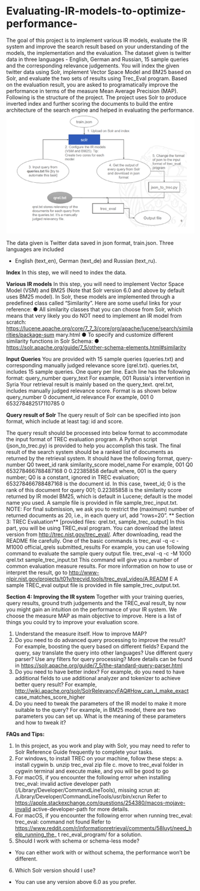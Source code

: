 # Evaluating-IR-models-to-optimize-performance-
The goal of this project is to implement various IR models, evaluate the IR system and improve the search result based on your understanding of the models, the implementation and the evaluation.
The dataset given is twitter data in three languages - English, German and Russian, 15 sample queries and the corresponding relevance judgements. You will index the given twitter data using Solr, implement Vector Space Model and BM25 based on Solr, and evaluate the two sets of results using Trec_Eval program. Based on the evaluation result, you are asked to programatically improve the performance in terms of the measure Mean Average Precision (MAP).
Following is the structure of the project. The project uses Solr to produce inverted index and further scoring the documents to build the entire architecture of the search engine and helped in evaluating the performance.
![alt text](https://github.com/KNITPhoenix/Evaluating-IR-models-to-optimize-performance/blob/main/architecture.png?raw=true)

The data given is Twitter data saved in json format, train.json. Three languages are included
- English (text_en), German (text_de) and Russian (text_ru).

**Index**
In this step, we will need to index the data.

**Various IR models**
In this step, you will need to implement Vector Space Model (VSM) and BM25 (Note that Solr
version 6.0 and above by default uses BM25 model). In Solr, these models are implemented
through a predefined class called “Similarity”.
Here are some useful links for your reference:
● All similarity classes that you can choose from Solr, which means that very likely you do
NOT need to implement an IR model from scratch:
https://lucene.apache.org/core/7_7_3/core/org/apache/lucene/search/similarities/package-sum
mary.html
● To specify and customize different similarity functions in Solr Schema:
● https://solr.apache.org/guide/7_5/other-schema-elements.html#similarity

**Input Queries**
You are provided with 15 sample queries (queries.txt) and corresponding manually judged
relevance score (qrel.txt).
queries.txt, includes 15 sample queries. One query per line. Each line has the following
format:
query_number query_text
For example,
001 Russia's intervention in Syria
Your retrieval result is mainly based on the query_text.
qrel.txt, includes manually judged relevance score. Format is as shown
below query_number 0 document_id relevance
For example,
001 0 653278482517110785 0

**Query result of Solr**
The query result of Solr can be specified into json format, which include at least tag: id and
score.

The query result should be processed into below format to accommodate the input format of
TREC evaluation program. A Python script (json_to_trec.py) is provided to help you
accomplish this task.
The final result of the search system should be a ranked list of documents as returned by the
retrieval system. It should have the following format,
query-number Q0 tweet_id rank similarity_score model_name
For example,
001 Q0 653278466788487168 0 0.22385858 default
where,
001 is the query number;
Q0 is a constant, ignored in TREC evaluation;
653278466788487168 is the document id. In this case, tweet_id;
0 is the rank of this document for query 001;
0.22385858 is the similarity score returned by IR model BM25, which is default in
Lucene; default is the model name you used.
A sample file is provided in file sample_trec_input.txt.
NOTE: For final submission, we ask you to restrict the (maximum) number of returned
documents as 20, i.e., in each query url, add “rows=20”.
**
Section 3: TREC Evaluation**
[provided files: qrel.txt, sample_trec_output]
In this part, you will be using TREC_eval program. You can download the latest version from
http://trec.nist.gov/trec_eval/. After downloading, read the README file carefully. One of the
basic commands is
trec_eval -q -c -M1000 official_qrels submitted_results
For example, you can use following command to evaluate the sample query output file.
trec_eval -q -c -M 1000 qrel.txt sample_trec_input.txt
This command will give you a number of common evaluation measure results.
For more information on how to use or interpret the result, go to
http://www-nlpir.nist.gov/projects/t01v/trecvid.tools/trec_eval_video/A.READM
E A sample TREC_eval output file is provided in file sample_trec_output.txt.

**Section 4: Improving the IR system**
Together with your training queries, query results, ground truth judgements and the TREC_eval
result, by now you might gain an intuition on the performance of your IR system. We choose the
measure MAP as main objective to improve. Here is a list of things you could try to improve
your evaluation score.
1. Understand the measure itself. How to improve MAP?
2. Do you need to do advanced query processing to improve the result? For example,
boosting the query based on different fields? Expand the query, say translate the query
into other languages? Use different query parser? Use any filters for query processing?
More details can be found in
https://solr.apache.org/guide/7_5/the-standard-query-parser.html
3. Do you need to have better index? For example, do you need to have additional fields to
use additional analyzer and tokenizer to achieve better query result? For example,
http://wiki.apache.org/solr/SolrRelevancyFAQ#How_can_I_make_exact
case_matches_score_higher
4. Do you need to tweak the parameters of the IR model to make it more suitable to the
query? For example, in BM25 model, there are two parameters you can set up. What is
the meaning of these parameters and how to tweak it?

**FAQs and Tips:**
1. In this project, as you work and play with Solr, you may need to refer to Solr Reference
Guide frequently to complete your tasks.
2. For windows, to install TREC on your machine, follow these steps:
a. install cygwin
b. unzip trec_eval zip file
c. move to trec_eval folder in cygwin terminal and execute make, and you will be
good to go
3. For macOS, if you encounter the following error when installing trec_eval:
invalid active developer path
(/Library/Developer/CommandLineTools), missing xcrun
at: /Library/Developer/CommandLineTools/usr/bin/xcrun
Refer to https://apple.stackexchange.com/questions/254380/macos-mojave-invalid
active-developer-path for more details.
4. For macOS, if you encounter the following error when running trec_eval:
trec_eval: command not found
Refer to
https://www.reddit.com/r/informationretrieval/comments/58luyt/need_help_running_the_
t rec_eval_program/ for a solution.
5. Should I work with schema or schema-less mode?
- You can either work with or without schema, the performance won’t be different.
6. Which Solr version should I use?
- You can use any version above 6.0 as you prefer.
